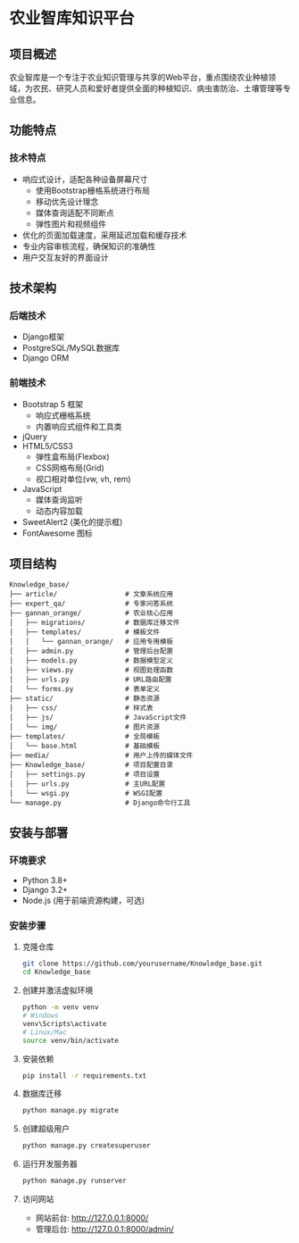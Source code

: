 # 农业智库知识平台

## 项目概述
农业智库是一个专注于农业知识管理与共享的Web平台，重点围绕农业种植领域，为农民、研究人员和爱好者提供全面的种植知识、病虫害防治、土壤管理等专业信息。

## 功能特点

### 技术特点
- 响应式设计，适配各种设备屏幕尺寸
  - 使用Bootstrap栅格系统进行布局
  - 移动优先设计理念
  - 媒体查询适配不同断点
  - 弹性图片和视频组件
- 优化的页面加载速度，采用延迟加载和缓存技术
- 专业内容审核流程，确保知识的准确性
- 用户交互友好的界面设计

## 技术架构

### 后端技术
- Django框架
- PostgreSQL/MySQL数据库
- Django ORM

### 前端技术
- Bootstrap 5 框架
  - 响应式栅格系统
  - 内置响应式组件和工具类
- jQuery
- HTML5/CSS3
  - 弹性盒布局(Flexbox)
  - CSS网格布局(Grid)
  - 视口相对单位(vw, vh, rem)
- JavaScript
  - 媒体查询监听
  - 动态内容加载
- SweetAlert2 (美化的提示框)
- FontAwesome 图标


## 项目结构
```
Knowledge_base/
├── article/                 # 文章系统应用
├── expert_qa/               # 专家问答系统
├── gannan_orange/           # 农业核心应用
│   ├── migrations/          # 数据库迁移文件
│   ├── templates/           # 模板文件
│   │   └── gannan_orange/   # 应用专用模板
│   ├── admin.py             # 管理后台配置
│   ├── models.py            # 数据模型定义
│   ├── views.py             # 视图处理函数
│   ├── urls.py              # URL路由配置
│   └── forms.py             # 表单定义
├── static/                  # 静态资源
│   ├── css/                 # 样式表
│   ├── js/                  # JavaScript文件
│   └── img/                 # 图片资源
├── templates/               # 全局模板
│   └── base.html            # 基础模板
├── media/                   # 用户上传的媒体文件
├── Knowledge_base/          # 项目配置目录
│   ├── settings.py          # 项目设置
│   ├── urls.py              # 主URL配置
│   └── wsgi.py              # WSGI配置
└── manage.py                # Django命令行工具
```

## 安装与部署

### 环境要求
- Python 3.8+
- Django 3.2+
- Node.js (用于前端资源构建，可选)

### 安装步骤
1. 克隆仓库
   ```bash
   git clone https://github.com/yourusername/Knowledge_base.git
   cd Knowledge_base
   ```

2. 创建并激活虚拟环境
   ```bash
   python -m venv venv
   # Windows
   venv\Scripts\activate
   # Linux/Mac
   source venv/bin/activate
   ```

3. 安装依赖
   ```bash
   pip install -r requirements.txt
   ```

4. 数据库迁移
   ```bash
   python manage.py migrate
   ```

5. 创建超级用户
   ```bash
   python manage.py createsuperuser
   ```

6. 运行开发服务器
   ```bash
   python manage.py runserver
   ```

7. 访问网站
   - 网站前台: http://127.0.0.1:8000/
   - 管理后台: http://127.0.0.1:8000/admin/

